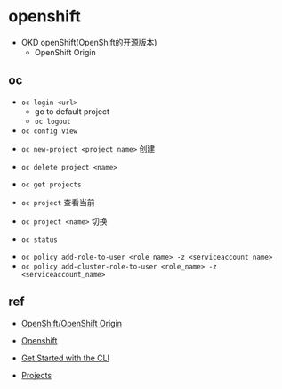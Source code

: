 
# openshift

+ OKD openShift(OpenShift的开源版本)
    + OpenShift Origin

## oc
+ `oc login <url>`
    + go to default project
    + `oc logout`
+ `oc config view`

<!-- projects -->
+ `oc new-project <project_name>` 创建
+ `oc delete project <name>`

+ `oc get projects`
+ `oc project` 查看当前
+ `oc project <name>` 切换


+ `oc status`

<!-- RBAC -->
+ `oc policy add-role-to-user <role_name> -z <serviceaccount_name>`
+ `oc policy add-cluster-role-to-user <role_name> -z <serviceaccount_name>`

## ref
+ [OpenShift/OpenShift Origin](https://www.openshift.com/)
+ [Openshift](https://cloud.tencent.com/developer/article/1649734)
+ [Get Started with the CLI](https://docs.openshift.com/enterprise/3.0/cli_reference/get_started_cli.html)


+ [Projects](https://docs.openshift.com/enterprise/3.0/dev_guide/projects.html)